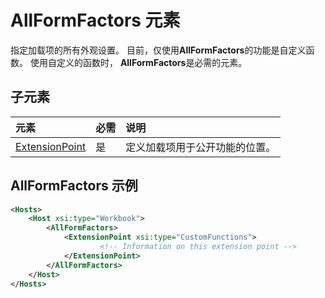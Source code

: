 # <a name="allformfactors-element"></a>AllFormFactors 元素

指定加载项的所有外观设置。 目前，仅使用**AllFormFactors**的功能是自定义函数。 使用自定义的函数时， **AllFormFactors**是必需的元素。

## <a name="child-elements"></a>子元素

|  元素 |  必需  |  说明  |
|:-----|:-----|:-----|
|  [ExtensionPoint](extensionpoint.md) |  是 |  定义加载项用于公开功能的位置。 |

## <a name="allformfactors-example"></a>AllFormFactors 示例

```xml
<Hosts>
    <Host xsi:type="Workbook">
        <AllFormFactors>
            <ExtensionPoint xsi:type="CustomFunctions">
                    <!-- Information on this extension point -->
            </ExtensionPoint>
        </AllFormFactors>
    </Host>
</Hosts>
```

